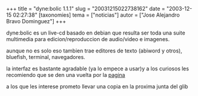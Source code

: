 +++
title = "dyne:bolic 1.1.1"
slug = "20031215022738162"
date = "2003-12-15 02:27:38"
[taxonomies]
tema = ["noticias"]
autor = ["Jose Alejandro Bravo Dominguez"]
+++

dyne:bolic es un live-cd basado en debian que resulta ser toda una suite
multimedia para edicion/reproduccion de audio/video e imagenes.  
  
aunque no es solo eso tambien trae editores de texto (abiword y otros),
bluefish, terminal, navegadores.  
  
la interfaz es bastante agradable (ya lo empece a usar)y a los curiosos
les recomiendo que se den una vuelta por la
[pagina](http://www.dyne.org/software.php)  
  
a los que les interese prometo llevar una copia en la proxima junta del
glib


